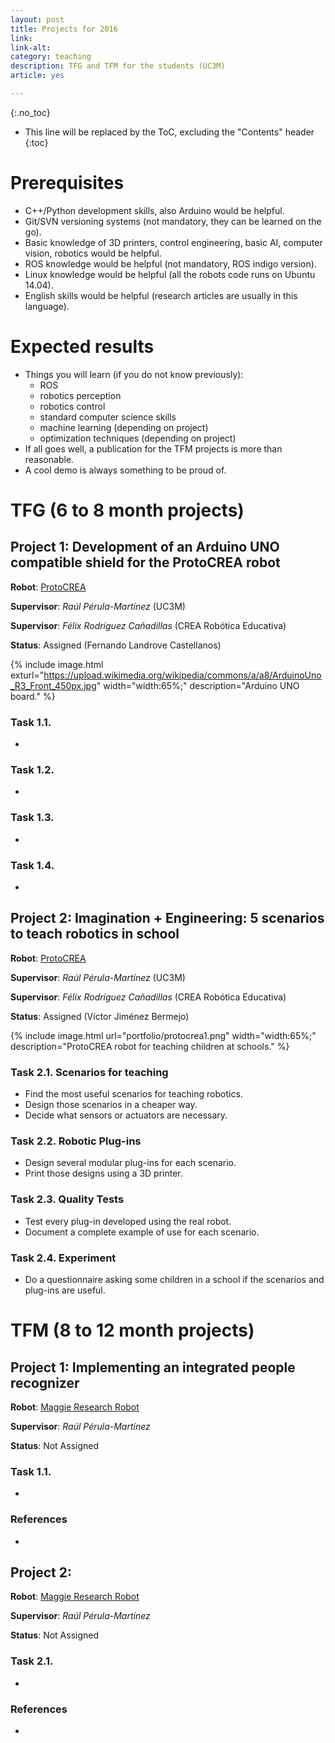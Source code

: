 ```yaml
---
layout: post
title: Projects for 2016
link: 
link-alt: 
category: teaching
description: TFG and TFM for the students (UC3M)
article: yes

---
```


{:.no_toc}

* This line will be replaced by the ToC, excluding the "Contents" header
{:toc}

# Prerequisites

 * C++/Python development skills, also Arduino would be helpful.
 * Git/SVN versioning systems (not mandatory, they can be learned on the go).
 * Basic knowledge of 3D printers, control engineering, basic AI, computer vision, robotics would be helpful.
 * ROS knowledge would be helpful (not mandatory, ROS indigo version).
 * Linux knowledge would be helpful (all the robots code runs on Ubuntu 14.04).
 * English skills would be helpful (research articles are usually in this language).

# Expected results

 * Things you will learn (if you do not know previously):
   * ROS
   * robotics perception
   * robotics control
   * standard computer science skills 
   * machine learning (depending on project)
   * optimization techniques (depending on project)
 * If all goes well, a publication for the TFM projects is more than reasonable.
 * A cool demo is always something to be proud of.


# TFG (6 to 8 month projects)

## Project 1: Development of an Arduino UNO compatible shield for the ProtoCREA robot

**Robot**: [ProtoCREA]()

**Supervisor**: *Raúl Pérula-Martínez* (UC3M)

**Supervisor**: *Félix Rodríguez Cañadillas* (CREA Robótica Educativa)

**Status**: Assigned (Fernando Landrove Castellanos)

{% include image.html exturl="https://upload.wikimedia.org/wikipedia/commons/a/a8/ArduinoUno_R3_Front_450px.jpg" width="width:65%;"  description="Arduino UNO board." %}

### Task 1.1. 

 * 
 
### Task 1.2. 

 * 

### Task 1.3. 

 * 
 
### Task 1.4. 

 * 


## Project 2: Imagination + Engineering: 5 scenarios to teach robotics in school

**Robot**: [ProtoCREA]()

**Supervisor**: *Raúl Pérula-Martínez* (UC3M)

**Supervisor**: *Félix Rodríguez Cañadillas* (CREA Robótica Educativa)

**Status**: Assigned (Víctor Jiménez Bermejo)

{% include image.html url="portfolio/protocrea1.png" width="width:65%;"  description="ProtoCREA robot for teaching children at schools." %}

### Task 2.1. Scenarios for teaching

 * Find the most useful scenarios for teaching robotics.
 * Design those scenarios in a cheaper way.
 * Decide what sensors or actuators are necessary.
 
### Task 2.2. Robotic Plug-ins

 * Design several modular plug-ins for each scenario.
 * Print those designs using a 3D printer.

### Task 2.3. Quality Tests

 * Test every plug-in developed using the real robot.
 * Document a complete example of use for each scenario.
 
### Task 2.4. Experiment

 * Do a questionnaire asking some children in a school if the scenarios and plug-ins are useful.


# TFM (8 to 12 month projects)

## Project 1: Implementing an integrated people recognizer

**Robot**: [Maggie Research Robot](http://wiki.ros.org/Robots/Maggie)

**Supervisor**: *Raúl Pérula-Martínez*

**Status**: Not Assigned



### Task 1.1. 

 * 

### References

 * 


## Project 2: 

**Robot**: [Maggie Research Robot](http://wiki.ros.org/Robots/Maggie)

**Supervisor**: *Raúl Pérula-Martínez*

**Status**: Not Assigned



### Task 2.1. 

 * 

### References

 * 
